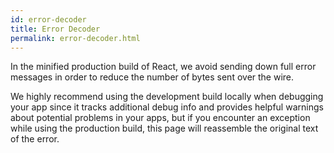 ```yaml
---
id: error-decoder
title: Error Decoder
permalink: error-decoder.html
---
```


In the minified production build of React, we avoid sending down full error messages in order to reduce the number of bytes sent over the wire.

We highly recommend using the development build locally when debugging your app since it tracks additional debug info and provides helpful warnings about potential problems in your apps, but if you encounter an exception while using the production build, this page will reassemble the original text of the error.

<script src="/react/js/errorMap.js"></script>
<div class="error-decoder-container"></div>
<script src="/react/js/ErrorDecoderComponent.js"></script>
